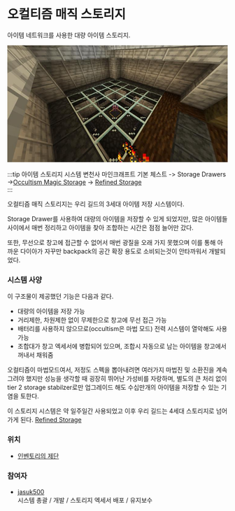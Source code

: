 # 오컬티즘 매직 스토리지

아이템 네트워크를 사용한 대량 아이템 스토리지.

![asdf](../../asset/systems/occultism_magic_storage/storage_look.jpg)


<!-- tag_target_open:frame:item_stroage_generations -->
:::tip 아이템 스토리지 시스템 변천사
마인크래프트 기본 체스트 -> Storage Drawers ->[Occultism Magic Storage](occultism_magic_storage.md) -> [Refined Storage](rs_main.md)  
:::
<!-- tag_close -->

오컬티즘 매직 스토리지는 우리 길드의 3세대 아이템 저장 시스템이다.

Storage Drawer를 사용하여 대량의 아이템을 저장할 수 있게 되었지만,
많은 아이템들 사이에서 매번 정리하고 아이템을 찾아 조합하는 시간은 점점 늘어만 갔다.

또한, 무선으로 창고에 접근할 수 없어서 매번 광질을 오래 가지 못했으며
이를 통해 아까운 다이아가 자꾸만 backpack의 공간 확장 용도로 소비되는것이 안타까워서 개발되었다.

### 시스템 사양

이 구조물이 제공했던 기능은 다음과 같다.
- 대량의 아이템을 저장 가능
- 거리제한, 차원제한 없이 무제한으로 창고에 무선 접근 가능
- 배터리를 사용하지 않으므로(occultism은 마법 모드) 전력 시스템이 열악해도 사용 가능
- 조합대가 창고 엑세서에 병합되어 있으며, 조합시 자동으로 남는 아이템을 창고에서 꺼내서 채워줌

오컬티즘이 마법모드여서, 저정도 스펙을 뽑아내려면 여러가지 마법진 및 소환진을 계속 그려야 했지만
성능을 생각할 때 굉장히 뛰어난 가성비를 자랑하며, 별도의 큰 처리 없이 tier 2 storage stabilzer로만 업그레이드 해도
수십만개의 아이템을 저장할 수 있는 기염을 토한다.

이 스토리지 시스템은 약 일주일간 사용되었고
이후 우리 길드는 4세대 스토리지로 넘어가게 된다.
[Refined Storage](rs_main.md)

### 위치
<!-- tag_source_open:link_list:building_spot -->
- [인벤토리의 제단](../buildings/inventory_altar.md)
<!-- tag_close -->

### 참여자
<!-- tag_source_open:link_list:member_contribute -->
- [jasuk500](../members/jasuk500.md)  
시스템 총괄 / 개발 / 스토리지 엑세서 배포 / 유지보수
<!-- tag_close-->